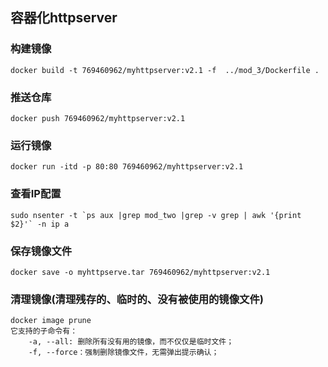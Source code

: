 ## 容器化httpserver

### 构建镜像
    docker build -t 769460962/myhttpserver:v2.1 -f  ../mod_3/Dockerfile .

### 推送仓库
    docker push 769460962/myhttpserver:v2.1

### 运行镜像
    docker run -itd -p 80:80 769460962/myhttpserver:v2.1

### 查看IP配置
    sudo nsenter -t `ps aux |grep mod_two |grep -v grep | awk '{print $2}'` -n ip a

### 保存镜像文件
    docker save -o myhttpserve.tar 769460962/myhttpserver:v2.1

### 清理镜像(清理残存的、临时的、没有被使用的镜像文件)
    docker image prune
    它支持的子命令有：
        -a, --all: 删除所有没有用的镜像，而不仅仅是临时文件；
        -f, --force：强制删除镜像文件，无需弹出提示确认；
